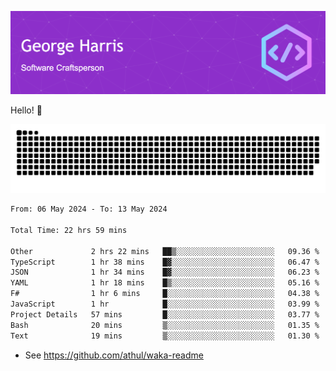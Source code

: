 ![img](./assets/github-header.png)

Hello! :wave:

<div align="center">
  <img  src="https://github.com/1999AZZAR/1999AZZAR/blob/readme/resources/img/grid-snake.svg" alt="snake" />
</div>

<!--START_SECTION:waka-->

```txt
From: 06 May 2024 - To: 13 May 2024

Total Time: 22 hrs 59 mins

Other             2 hrs 22 mins   ██▒░░░░░░░░░░░░░░░░░░░░░░   09.36 %
TypeScript        1 hr 38 mins    █▓░░░░░░░░░░░░░░░░░░░░░░░   06.47 %
JSON              1 hr 34 mins    █▓░░░░░░░░░░░░░░░░░░░░░░░   06.23 %
YAML              1 hr 18 mins    █▒░░░░░░░░░░░░░░░░░░░░░░░   05.16 %
F#                1 hr 6 mins     █░░░░░░░░░░░░░░░░░░░░░░░░   04.38 %
JavaScript        1 hr            █░░░░░░░░░░░░░░░░░░░░░░░░   03.99 %
Project Details   57 mins         █░░░░░░░░░░░░░░░░░░░░░░░░   03.77 %
Bash              20 mins         ▒░░░░░░░░░░░░░░░░░░░░░░░░   01.35 %
Text              19 mins         ▒░░░░░░░░░░░░░░░░░░░░░░░░   01.30 %
```

<!--END_SECTION:waka-->

- See <https://github.com/athul/waka-readme>
